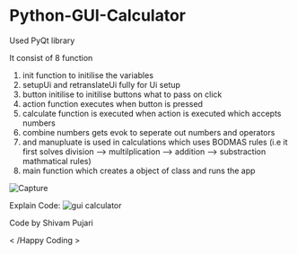 # Python-GUI-Calculator
Used PyQt library 

It consist of 8 function 

1) init function to initilise the variables
2) setupUi and retranslateUi fully for Ui setup
3) button initilise to initilise buttons what to pass on click
4) action function executes when button is pressed
5) calculate function is executed when action is executed which accepts numbers
6) combine numbers gets evok to seperate out numbers and operators
7) and manupluate is used in calculations which uses BODMAS rules (i.e it first solves division --> multilplication --> addition --> substraction mathmatical rules)
8) main function which creates a object of class and runs the app

![Capture](https://github.com/Shiv6116/GUI-Calculator/assets/128344968/4aea6e4f-e231-4c3b-9f37-c82728039198)


Explain Code:
![gui calculator](https://github.com/Shiv6116/GUI-Calculator/assets/128344968/a20df0ad-4aad-4594-8f6b-eadb4f43d0ff)



Code by Shivam Pujari

< /Happy Coding >

